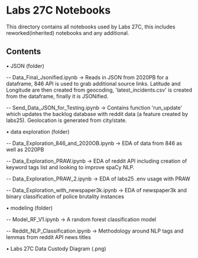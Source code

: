 # Labs 27C Notebooks

This directory contains all notebooks used by Labs 27C, this includes reworked(inherited) notebooks and any additional.

## Contents

• JSON (folder)

  -- Data_Final_Jsonified.ipynb -> Reads in JSON from 2020PB for a dataframe, 846 API is used to grab additional source links. Latitude and Longitude are then created from geocoding, 'latest_incidents.csv' is created from the dataframe, finally it is JSONified.
  
  -- Send_Data_JSON_for_Testing.ipynb -> Contains function 'run_update' which updates the backlog database with reddit data (a feature created by labs25). Geolocation is generated from city/state. 
  

• data exploration (folder)

  -- Data_Exploration_846_and_2020OB.ipynb -> EDA of data from 846 as well as 2020PB
  
  -- Data_Exploration_PRAW.ipynb -> EDA of reddit API including creation of keyword tags list and looking to improve spaCy NLP.
  
  -- Data_Exploration_PRAW_2.ipynb -> EDA of labs25 .env usage with PRAW
  
  -- Data_Exploration_with_newspaper3k.ipynb -> EDA of newspaper3k and binary classification of police brutality instances
  

• modeling (folder)

  -- Model_RF_V1.ipynb -> A random forest classification model 
  
  -- Reddit_NLP_Classification.ipynb -> Methodology around NLP tags and lemmas from reddit API news titles
  

• Labs 27C Data Custody Diagram (.png)
